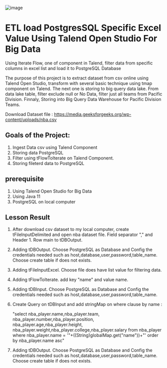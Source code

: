 ![image](https://github.com/user-attachments/assets/bc59486f-ec71-494a-845e-8897a6f6649e)

# ETL load PostgresSQL Specific Excel Value Using Talend Open Studio For Big Data
Using Iterate Flow, one of component in Talend, filter data from specific columns in excel list and load it to PostgreSQL Database

The purpose of this project is to extract dataset from csv online using Talend Open Studio, transform with several basic technique using tmap component on Talend. The next one is storing to big query data lake. From data lake table, filter exclude null or No Data, filter just all teams from Pacific Division. Finnaly, Storing into Big Query Data Warehouse for Pacific Division Teams.

Download Dataset file : https://media.geeksforgeeks.org/wp-content/uploads/nba.csv

## Goals of the Project:
1.  Ingest Data csv using Talend Component
2.  Storing data PostgreSQL
3.  Filter using tFlowToIterate on Talend Component.
4.  Storing fileterd data to PostgreSQL
## prerequisite
1.  Using Talend Open Studio for Big Data
2.  Using Java 11
3.  PostgreSQL on local computer
## Lesson Result
1.  After download csv dataset to my local computer, create tFileInputDelimited and open nba dataset file. Field separator "," and Header 1. Row main to tDBOutput.
2.  Adding tDBOutput. Choose PostgreSQL as Database  and Config the credentials needed such as host,database,user,password,table_name. Choose create table if does not exists.
3.  Adding tFileInputExcel. Choose file does have list value for filtering data.
4.  Adding tFlowToIterate. add key "name" and value name.
5.  Adding tDBInput. Choose PostgreSQL as Database  and Config the credentials needed such as host,database,user,password,table_name.
6.  Create Query on tDBInput and add stringMap on where clause by name :
   
     "select nba_player.name,nba_player.team,
        nba_player.number,nba_player.position,
        nba_player.age,nba_player.height,
        nba_player.weight,nba_player.college,nba_player.salary
    from nba_player
    where nba_player.name = '"+((String)globalMap.get("name"))+"'
    order by nba_player.name asc"
    
8.  Adding tDBOutput. Choose PostgreSQL as Database  and Config the credentials needed such as host,database,user,password,table_name. Choose create table if does not exists.
